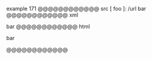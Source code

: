 example 171
@@@@@@@@@@@@ src
[
foo
]: /url
bar
@@@@@@@@@@@@ xml
<?xml version="1.0" encoding="UTF-8"?>
<!DOCTYPE document SYSTEM "CommonMark.dtd">
<document xmlns="http://commonmark.org/xml/1.0">
  <paragraph>
    <text>bar</text>
  </paragraph>
</document>
@@@@@@@@@@@@ html
<p>bar</p>
@@@@@@@@@@@@
